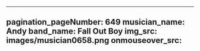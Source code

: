 ------
pagination_pageNumber: 649
musician_name: Andy
band_name: Fall Out Boy
img_src: images/musician0658.png
onmouseover_src: 
------